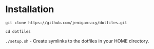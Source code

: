 Installation
============

`git clone https://github.com/jenigamracy/dotfiles.git`

`cd dotfiles`

`./setup.sh` - Create symlinks to the dotfiles in your HOME directory.

